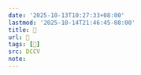```yaml
---
date: '2025-10-13T10:27:33+08:00'
lastmod: '2025-10-14T21:46:45-08:00'
title: 􅄝
url: 􅄝
tags: [𨲋]
src: DCCV
note:
---
```

